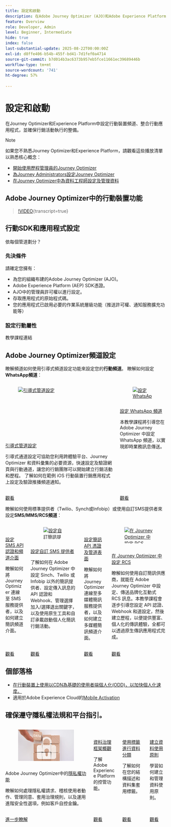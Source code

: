 ```yaml
---
title: 設定和啟動
description: 在Adobe Journey Optimizer (AJO)和Adobe Experience Platform (AEP)中設定行動裝置頻道、整合行動應用程式，並確保行銷活動執行的整備。
feature: Overview
role: Developer, Admin
level: Beginner, Intermediate
hide: true
index: false
last-substantial-update: 2025-08-22T00:00:00Z
exl-id: d8ffe406-b54b-455f-bd41-7d1fef0a4714
source-git-commit: b7d014b3ac6373b957eb5fce11661ec39689446b
workflow-type: tm+mt
source-wordcount: '741'
ht-degree: 57%

---
```


# 設定和啟動

在Journey Optimizer和Experience Platform中設定行動裝置頻道、整合行動應用程式，並確保行銷活動執行的整備。

>[!NOTE]
>
>如果您不熟悉Journey Optimizer和Experience Platform，請觀看這些播放清單以熟悉核心概念：
>
>* [開始使用歷程管理員的Journey Optimizer](https://experienceleague.adobe.com/zh-hant/playlists/journey-optimizer-getting-started-for-journey-administrators-and-managers)
>* [為Journey Administrators設定Journey Optimizer](https://experienceleague.adobe.com/zh-hant/playlists/journey-optimizer-configure-journey-optimizer-for-administrators)
>* [在Journey Optimizer中為資料工程師設定及管理資料](https://experienceleague.adobe.com/zh-hant/playlists/journey-optimizer-configure-and-manage-data-for-data-engineers)


## Adobe Journey Optimizer中的行動裝置功能

>[!VIDEO](https://video.tv.adobe.com/v/342103?quality=12&learn=on){transcript=true}

## 行動SDK和應用程式設定

依每個管道劃分？

### 先決條件

請確定您擁有：

* 為您的組織布建的Adobe Journey Optimizer (AJO)。
* Adobe Experience Platform (AEP) SDK憑證。
* AJO中的管理員許可權以進行設定。
* 存取應用程式的原始程式碼。
* 您的應用程式已啟用必要的作業系統層級功能（推送許可權、通知服務擴充功能等）

### 設定行動屬性

教學課程連結


## Adobe Journey Optimizer頻道設定

瞭解頻道如何使用引導式頻道設定功能來設定您的&#x200B;**行動頻道**。 瞭解如何設定&#x200B;**WhatsApp頻道**：

<!-- CARDS
* https://experienceleague.adobe.com/zh-hant/docs/journey-optimizer-learn/tutorials/configuration/channel-configuration/web-and-mobile-channels/guided-channel-setup
* https://experienceleague.adobe.com/zh-hant/docs/journey-optimizer-learn/tutorials/configuration/channel-configuration/whatsapp-channel/set-up-whatsapp-channel
-->
<!-- START CARDS HTML - DO NOT MODIFY BY HAND -->
<div class="columns">
    <div class="column is-half-tablet is-half-desktop is-one-third-widescreen" aria-label="Guided channel setup">
        <div class="card" style="height: 100%; display: flex; flex-direction: column; height: 100%;">
            <div class="card-image">
                <figure class="image x-is-16by9">
                    <a href="https://experienceleague.adobe.com/zh-hant/docs/journey-optimizer-learn/tutorials/configuration/channel-configuration/web-and-mobile-channels/guided-channel-setup" title="引導式管道設定" target="_blank" rel="referrer">
                        <img class="is-bordered-r-small" src="https://video.tv.adobe.com/v/3449633/?captions=chi_hant&format=jpeg&nocache=1755888511558" alt="引導式管道設定"
                             style="width: 100%; aspect-ratio: 16 / 9; object-fit: cover; overflow: hidden; display: block; margin: auto;">
                    </a>
                </figure>
            </div>
            <div class="card-content is-padded-small" style="display: flex; flex-direction: column; flex-grow: 1; justify-content: space-between;">
                <div class="top-card-content">
                    <p class="headline is-size-6 has-text-weight-bold">
                        <a href="https://experienceleague.adobe.com/zh-hant/docs/journey-optimizer-learn/tutorials/configuration/channel-configuration/web-and-mobile-channels/guided-channel-setup" target="_blank" rel="referrer" title="引導式管道設定">引導式管道設定</a>
                    </p>
                    <p class="is-size-6">引導式通道設定可協助您利用跨體驗平台、Journey Optimizer 和資料彙集的必要資源，快速設定及驗證網頁與行動通道，讓您的行銷團隊可以開始建立行銷活動和歷程。 了解如何在範例 iOS 行動裝置行銷應用程式上設定及驗證推播頻道通知。</p>
                </div>
                <a href="https://experienceleague.adobe.com/zh-hant/docs/journey-optimizer-learn/tutorials/configuration/channel-configuration/web-and-mobile-channels/guided-channel-setup" target="_blank" rel="referrer" class="spectrum-Button spectrum-Button--outline spectrum-Button--primary spectrum-Button--sizeM" style="align-self: flex-start; margin-top: 1rem;">
                    <span class="spectrum-Button-label has-no-wrap has-text-weight-bold">觀看</span>
                </a>
            </div>
        </div>
    </div>
    <div class="column is-half-tablet is-half-desktop is-one-third-widescreen" aria-label="Set up the WhatsApp channel">
        <div class="card" style="height: 100%; display: flex; flex-direction: column; height: 100%;">
            <div class="card-image">
                <figure class="image x-is-16by9">
                    <a href="https://experienceleague.adobe.com/zh-hant/docs/journey-optimizer-learn/tutorials/configuration/channel-configuration/whatsapp-channel/set-up-whatsapp-channel" title="設定 WhatsApp 頻道" target="_blank" rel="referrer">
                        <img class="is-bordered-r-small" src="https://video.tv.adobe.com/v/3470279/?format=jpeg&nocache=1755888511569&captions=chi_hant" alt="設定 WhatsApp 頻道"
                             style="width: 100%; aspect-ratio: 16 / 9; object-fit: cover; overflow: hidden; display: block; margin: auto;">
                    </a>
                </figure>
            </div>
            <div class="card-content is-padded-small" style="display: flex; flex-direction: column; flex-grow: 1; justify-content: space-between;">
                <div class="top-card-content">
                    <p class="headline is-size-6 has-text-weight-bold">
                        <a href="https://experienceleague.adobe.com/zh-hant/docs/journey-optimizer-learn/tutorials/configuration/channel-configuration/whatsapp-channel/set-up-whatsapp-channel" target="_blank" rel="referrer" title="設定 WhatsApp 頻道">設定 WhatsApp 頻道</a>
                    </p>
                    <p class="is-size-6">本教學課程將引導您在 Adobe Journey Optimizer 中設定 WhatsApp 頻道，以實現即時業務訊息傳送。</p>
                </div>
                <a href="https://experienceleague.adobe.com/zh-hant/docs/journey-optimizer-learn/tutorials/configuration/channel-configuration/whatsapp-channel/set-up-whatsapp-channel" target="_blank" rel="referrer" class="spectrum-Button spectrum-Button--outline spectrum-Button--primary spectrum-Button--sizeM" style="align-self: flex-start; margin-top: 1rem;">
                    <span class="spectrum-Button-label has-no-wrap has-text-weight-bold">觀看</span>
                </a>
            </div>
        </div>
    </div>
</div>
<!-- END CARDS HTML - DO NOT MODIFY BY HAND -->


瞭解如何使用標準提供者（Twilio、Synch或Infobip）或使用自訂SMS提供者來設定&#x200B;**SMS/MMS/RCS頻道**：

<!-- CARDS
* https://experienceleague.adobe.com/zh-hant/docs/journey-optimizer-learn/tutorials/configuration/channel-configuration/sms-mms-channel/set-up-sms-channel
* https://experienceleague.adobe.com/zh-hant/docs/journey-optimizer-learn/tutorials/configuration/channel-configuration/sms-mms-channel/configure-custom-sms-provider
* https://experienceleague.adobe.com/zh-hant/docs/journey-optimizer-learn/tutorials/configuration/channel-configuration/sms-mms-channel/configure-mms-api-credentials-and-channel-surfaces
* https://experienceleague.adobe.com/zh-hant/docs/journey-optimizer-learn/tutorials/configuration/channel-configuration/sms-mms-channel/set-up-rcs
-->
<!-- START CARDS HTML - DO NOT MODIFY BY HAND -->
<div class="columns">
    <div class="column is-half-tablet is-half-desktop is-one-third-widescreen" aria-label="Configure SMS API credentials and channel surfaces">
        <div class="card" style="height: 100%; display: flex; flex-direction: column; height: 100%;">
            <div class="card-image">
                <figure class="image x-is-16by9">
                    <a href="https://experienceleague.adobe.com/zh-hant/docs/journey-optimizer-learn/tutorials/configuration/channel-configuration/sms-mms-channel/set-up-sms-channel" title="設定簡訊 API 認證及頻道介面" target="_blank" rel="referrer">
                        <img class="is-bordered-r-small" src="https://video.tv.adobe.com/v/3413355?format=jpeg&nocache=1755888512031" alt="設定簡訊 API 認證及頻道介面"
                             style="width: 100%; aspect-ratio: 16 / 9; object-fit: cover; overflow: hidden; display: block; margin: auto;">
                    </a>
                </figure>
            </div>
            <div class="card-content is-padded-small" style="display: flex; flex-direction: column; flex-grow: 1; justify-content: space-between;">
                <div class="top-card-content">
                    <p class="headline is-size-6 has-text-weight-bold">
                        <a href="https://experienceleague.adobe.com/zh-hant/docs/journey-optimizer-learn/tutorials/configuration/channel-configuration/sms-mms-channel/set-up-sms-channel" target="_blank" rel="referrer" title="設定簡訊 API 認證及頻道介面">設定SMS API認證和頻道介面</a>
                    </p>
                    <p class="is-size-6">瞭解如何將 Journey Optimizer 連線至 SMS 服務提供者，以及如何建立簡訊頻道介面。</p>
                </div>
                <a href="https://experienceleague.adobe.com/zh-hant/docs/journey-optimizer-learn/tutorials/configuration/channel-configuration/sms-mms-channel/set-up-sms-channel" target="_blank" rel="referrer" class="spectrum-Button spectrum-Button--outline spectrum-Button--primary spectrum-Button--sizeM" style="align-self: flex-start; margin-top: 1rem;">
                    <span class="spectrum-Button-label has-no-wrap has-text-weight-bold">觀看</span>
                </a>
            </div>
        </div>
    </div>
    <div class="column is-half-tablet is-half-desktop is-one-third-widescreen" aria-label="Configure a custom SMS provider">
        <div class="card" style="height: 100%; display: flex; flex-direction: column; height: 100%;">
            <div class="card-image">
                <figure class="image x-is-16by9">
                    <a href="https://experienceleague.adobe.com/zh-hant/docs/journey-optimizer-learn/tutorials/configuration/channel-configuration/sms-mms-channel/configure-custom-sms-provider" title="設定自訂簡訊提供者" target="_blank" rel="referrer">
                        <img class="is-bordered-r-small" src="https://video.tv.adobe.com/v/3431625/?format=jpeg&nocache=1755888512068" alt="設定自訂簡訊提供者"
                             style="width: 100%; aspect-ratio: 16 / 9; object-fit: cover; overflow: hidden; display: block; margin: auto;">
                    </a>
                </figure>
            </div>
            <div class="card-content is-padded-small" style="display: flex; flex-direction: column; flex-grow: 1; justify-content: space-between;">
                <div class="top-card-content">
                    <p class="headline is-size-6 has-text-weight-bold">
                        <a href="https://experienceleague.adobe.com/zh-hant/docs/journey-optimizer-learn/tutorials/configuration/channel-configuration/sms-mms-channel/configure-custom-sms-provider" target="_blank" rel="referrer" title="設定自訂簡訊提供者">設定自訂 SMS 提供者</a>
                    </p>
                    <p class="is-size-6">了解如何在 Adobe Journey Optimizer 中設定 Sinch、Twilio 或 Infobip 以外的簡訊提供者、設定傳入訊息的 API 認證和 Webhook、管理選擇加入/選擇退出關鍵字，以及使用原生工具和自訂承載啟動個人化簡訊行銷活動。</p>
                </div>
                <a href="https://experienceleague.adobe.com/zh-hant/docs/journey-optimizer-learn/tutorials/configuration/channel-configuration/sms-mms-channel/configure-custom-sms-provider" target="_blank" rel="referrer" class="spectrum-Button spectrum-Button--outline spectrum-Button--primary spectrum-Button--sizeM" style="align-self: flex-start; margin-top: 1rem;">
                    <span class="spectrum-Button-label has-no-wrap has-text-weight-bold">觀看</span>
                </a>
            </div>
        </div>
    </div>
    <div class="column is-half-tablet is-half-desktop is-one-third-widescreen" aria-label="Configure MMS API credentials and channel surfaces">
        <div class="card" style="height: 100%; display: flex; flex-direction: column; height: 100%;">
            <div class="card-image">
                <figure class="image x-is-16by9">
                    <a href="https://experienceleague.adobe.com/zh-hant/docs/journey-optimizer-learn/tutorials/configuration/channel-configuration/sms-mms-channel/configure-mms-api-credentials-and-channel-surfaces" title="設定多媒體簡訊 API 憑證及頻道介面" target="_blank" rel="referrer">
                        <img class="is-bordered-r-small" src="https://video.tv.adobe.com/v/3438057/?format=jpeg&nocache=1755888512061&captions=chi_hant" alt="設定多媒體簡訊 API 憑證及頻道介面"
                             style="width: 100%; aspect-ratio: 16 / 9; object-fit: cover; overflow: hidden; display: block; margin: auto;">
                    </a>
                </figure>
            </div>
            <div class="card-content is-padded-small" style="display: flex; flex-direction: column; flex-grow: 1; justify-content: space-between;">
                <div class="top-card-content">
                    <p class="headline is-size-6 has-text-weight-bold">
                        <a href="https://experienceleague.adobe.com/zh-hant/docs/journey-optimizer-learn/tutorials/configuration/channel-configuration/sms-mms-channel/configure-mms-api-credentials-and-channel-surfaces" target="_blank" rel="referrer" title="設定多媒體簡訊 API 憑證及頻道介面">設定簡訊 API 憑證及管道表面</a>
                    </p>
                    <p class="is-size-6">瞭解如何將 Journey Optimizer 連線至多媒體簡訊服務提供者，以及如何建立多媒體簡訊頻道介面。</p>
                </div>
                <a href="https://experienceleague.adobe.com/zh-hant/docs/journey-optimizer-learn/tutorials/configuration/channel-configuration/sms-mms-channel/configure-mms-api-credentials-and-channel-surfaces" target="_blank" rel="referrer" class="spectrum-Button spectrum-Button--outline spectrum-Button--primary spectrum-Button--sizeM" style="align-self: flex-start; margin-top: 1rem;">
                    <span class="spectrum-Button-label has-no-wrap has-text-weight-bold">觀看</span>
                </a>
            </div>
        </div>
    </div>
    <div class="column is-half-tablet is-half-desktop is-one-third-widescreen" aria-label="Set up RCS in Journey Optimizer">
        <div class="card" style="height: 100%; display: flex; flex-direction: column; height: 100%;">
            <div class="card-image">
                <figure class="image x-is-16by9">
                    <a href="https://experienceleague.adobe.com/zh-hant/docs/journey-optimizer-learn/tutorials/configuration/channel-configuration/sms-mms-channel/set-up-rcs" title="在 Journey Optimizer 中設定 RCS" target="_blank" rel="referrer">
                        <img class="is-bordered-r-small" src="https://video.tv.adobe.com/v/3464766/?format=jpeg&nocache=1755888512073&captions=chi_hant" alt="在 Journey Optimizer 中設定 RCS"
                             style="width: 100%; aspect-ratio: 16 / 9; object-fit: cover; overflow: hidden; display: block; margin: auto;">
                    </a>
                </figure>
            </div>
            <div class="card-content is-padded-small" style="display: flex; flex-direction: column; flex-grow: 1; justify-content: space-between;">
                <div class="top-card-content">
                    <p class="headline is-size-6 has-text-weight-bold">
                        <a href="https://experienceleague.adobe.com/zh-hant/docs/journey-optimizer-learn/tutorials/configuration/channel-configuration/sms-mms-channel/set-up-rcs" target="_blank" rel="referrer" title="在 Journey Optimizer 中設定 RCS">在 Journey Optimizer 中設定 RCS</a>
                    </p>
                    <p class="is-size-6">瞭解如何使用自訂簡訊供應商，就能在 Adobe Journey Optimizer 中設定、傳送品牌化互動式 RCS 訊息。本教學課程會逐步引導您設定 API 認證、Webhook 和道設定，然後建立歷程，以便提供豐富、個人化的傳訊體驗，全都可以透過原生傳訊應用程式完成。</p>
                </div>
                <a href="https://experienceleague.adobe.com/zh-hant/docs/journey-optimizer-learn/tutorials/configuration/channel-configuration/sms-mms-channel/set-up-rcs" target="_blank" rel="referrer" class="spectrum-Button spectrum-Button--outline spectrum-Button--primary spectrum-Button--sizeM" style="align-self: flex-start; margin-top: 1rem;">
                    <span class="spectrum-Button-label has-no-wrap has-text-weight-bold">觀看</span>
                </a>
            </div>
        </div>
    </div>
</div>
<!-- END CARDS HTML - DO NOT MODIFY BY HAND -->

## 個部落格

* [在行動裝置上使用以CDN為基礎的使用者端個人化(ODD)，以加快個人化速度。](https://experienceleaguecommunities.adobe.com/t5/journey-optimizer-blogs/using-cdn-based-client-side-personalization-odd-on-mobile-for/ba-p/761626)
* 適用於Adobe Experience Cloud的[Mobile Activation](https://experienceleaguecommunities.adobe.com/t5/adobe-target-blogs/mobile-activation-for-adobe-experience-cloud/ba-p/541595)

## 確保遵守隱私權法規和平台指引。

<!-- CARDS
* https://experienceleague.adobe.com/zh-hant/docs/journey-optimizer/using/privacy/privacy-landing-page{image=../mobile-learning-hub/assets/privacy.webp}{title = Privacy Features in Adobe Journey Optimizer}{description = Learn how to process privacy requests, audit user actions, manage consent, apply governance rules, and leverage advanced security options like Customer Managed Keys.}
* https://experienceleague.adobe.com/zh-hant/docs/journey-optimizer-learn/tutorials/data-governance-and-privacy/data-governance-framework
* https://experienceleague.adobe.com/zh-hant/docs/journey-optimizer-learn/tutorials/data-governance-and-privacy/classify-data-using-lables{cta = Watch}
* https://experienceleague.adobe.com/zh-hant/docs/journey-optimizer-learn/tutorials/data-governance-and-privacy/create-data-usage-policies
-->
<!-- START CARDS HTML - DO NOT MODIFY BY HAND -->
<div class="columns">
    <div class="column is-half-tablet is-half-desktop is-one-third-widescreen" aria-label="Privacy Features in Adobe Journey Optimizer">
        <div class="card" style="height: 100%; display: flex; flex-direction: column; height: 100%;">
            <div class="card-image">
                <figure class="image x-is-16by9">
                    <a href="https://experienceleague.adobe.com/zh-hant/docs/journey-optimizer/using/privacy/privacy-landing-page" title="Adobe Journey Optimizer的隱私權功能" target="_blank" rel="referrer">
                        <img class="is-bordered-r-small" src="../mobile-learning-hub/assets/privacy.webp" alt="Adobe Journey Optimizer的隱私權功能"
                             style="width: 100%; aspect-ratio: 16 / 9; object-fit: cover; overflow: hidden; display: block; margin: auto;">
                    </a>
                </figure>
            </div>
            <div class="card-content is-padded-small" style="display: flex; flex-direction: column; flex-grow: 1; justify-content: space-between;">
                <div class="top-card-content">
                    <p class="headline is-size-6 has-text-weight-bold">
                        Adobe Journey Optimizer中的<a href="https://experienceleague.adobe.com/zh-hant/docs/journey-optimizer/using/privacy/privacy-landing-page" target="_blank" rel="referrer" title="Adobe Journey Optimizer的隱私權功能">隱私權功能</a>
                    </p>
                    <p class="is-size-6">瞭解如何處理隱私權請求、稽核使用者動作、管理同意、套用治理規則，以及運用進階安全性選項，例如客戶自控金鑰。</p>
                </div>
                <a href="https://experienceleague.adobe.com/zh-hant/docs/journey-optimizer/using/privacy/privacy-landing-page" target="_blank" rel="referrer" class="spectrum-Button spectrum-Button--outline spectrum-Button--primary spectrum-Button--sizeM" style="align-self: flex-start; margin-top: 1rem;">
                    <span class="spectrum-Button-label has-no-wrap has-text-weight-bold">進一步瞭解</span>
                </a>
            </div>
        </div>
    </div>
    <div class="column is-half-tablet is-half-desktop is-one-third-widescreen" aria-label="Data Governance Framework Overview">
        <div class="card" style="height: 100%; display: flex; flex-direction: column; height: 100%;">
            <div class="card-image">
                <figure class="image x-is-16by9">
                    <a href="https://experienceleague.adobe.com/zh-hant/docs/journey-optimizer-learn/tutorials/data-governance-and-privacy/data-governance-framework" title="資料治理框架概觀" target="_blank" rel="referrer">
                        <img class="is-bordered-r-small" src="https://video.tv.adobe.com/v/29708/?format=jpeg&nocache=1755888512557" alt="資料治理框架概觀"
                             style="width: 100%; aspect-ratio: 16 / 9; object-fit: cover; overflow: hidden; display: block; margin: auto;">
                    </a>
                </figure>
            </div>
            <div class="card-content is-padded-small" style="display: flex; flex-direction: column; flex-grow: 1; justify-content: space-between;">
                <div class="top-card-content">
                    <p class="headline is-size-6 has-text-weight-bold">
                        <a href="https://experienceleague.adobe.com/zh-hant/docs/journey-optimizer-learn/tutorials/data-governance-and-privacy/data-governance-framework" target="_blank" rel="referrer" title="資料治理框架概觀">資料治理框架概觀</a>
                    </p>
                    <p class="is-size-6">了解 Adobe Experience Platform 的控管功能。</p>
                </div>
                <a href="https://experienceleague.adobe.com/zh-hant/docs/journey-optimizer-learn/tutorials/data-governance-and-privacy/data-governance-framework" target="_blank" rel="referrer" class="spectrum-Button spectrum-Button--outline spectrum-Button--primary spectrum-Button--sizeM" style="align-self: flex-start; margin-top: 1rem;">
                    <span class="spectrum-Button-label has-no-wrap has-text-weight-bold">觀看</span>
                </a>
            </div>
        </div>
    </div>
    <div class="column is-half-tablet is-half-desktop is-one-third-widescreen" aria-label="Classify data using labels">
        <div class="card" style="height: 100%; display: flex; flex-direction: column; height: 100%;">
            <div class="card-image">
                <figure class="image x-is-16by9">
                    <a href="https://experienceleague.adobe.com/zh-hant/docs/journey-optimizer-learn/tutorials/data-governance-and-privacy/classify-data-using-lables" title="使用標籤進行資料分類" target="_blank" rel="referrer">
                        <img class="is-bordered-r-small" src="https://video.tv.adobe.com/v/3422788?format=jpeg&nocache=1755888512540&captions=chi_hant" alt="使用標籤進行資料分類"
                             style="width: 100%; aspect-ratio: 16 / 9; object-fit: cover; overflow: hidden; display: block; margin: auto;">
                    </a>
                </figure>
            </div>
            <div class="card-content is-padded-small" style="display: flex; flex-direction: column; flex-grow: 1; justify-content: space-between;">
                <div class="top-card-content">
                    <p class="headline is-size-6 has-text-weight-bold">
                        <a href="https://experienceleague.adobe.com/zh-hant/docs/journey-optimizer-learn/tutorials/data-governance-and-privacy/classify-data-using-lables" target="_blank" rel="referrer" title="使用標籤進行資料分類">使用標籤進行資料分類</a>
                    </p>
                    <p class="is-size-6">了解如何在您的結構描述和資料集套用標籤。</p>
                </div>
                <a href="https://experienceleague.adobe.com/zh-hant/docs/journey-optimizer-learn/tutorials/data-governance-and-privacy/classify-data-using-lables" target="_blank" rel="referrer" class="spectrum-Button spectrum-Button--outline spectrum-Button--primary spectrum-Button--sizeM" style="align-self: flex-start; margin-top: 1rem;">
                    <span class="spectrum-Button-label has-no-wrap has-text-weight-bold">觀看</span>
                </a>
            </div>
        </div>
    </div>
    <div class="column is-half-tablet is-half-desktop is-one-third-widescreen" aria-label="Create Data Usage Policies">
        <div class="card" style="height: 100%; display: flex; flex-direction: column; height: 100%;">
            <div class="card-image">
                <figure class="image x-is-16by9">
                    <a href="https://experienceleague.adobe.com/zh-hant/docs/journey-optimizer-learn/tutorials/data-governance-and-privacy/create-data-usage-policies" title="建立資料使用原則" target="_blank" rel="referrer">
                        <img class="is-bordered-r-small" src="https://video.tv.adobe.com/v/32977/?format=jpeg&nocache=1755888512550" alt="建立資料使用原則"
                             style="width: 100%; aspect-ratio: 16 / 9; object-fit: cover; overflow: hidden; display: block; margin: auto;">
                    </a>
                </figure>
            </div>
            <div class="card-content is-padded-small" style="display: flex; flex-direction: column; flex-grow: 1; justify-content: space-between;">
                <div class="top-card-content">
                    <p class="headline is-size-6 has-text-weight-bold">
                        <a href="https://experienceleague.adobe.com/zh-hant/docs/journey-optimizer-learn/tutorials/data-governance-and-privacy/create-data-usage-policies" target="_blank" rel="referrer" title="建立資料使用原則">建立資料使用原則</a>
                    </p>
                    <p class="is-size-6">學習如何建立和管理資料使用原則。</p>
                </div>
                <a href="https://experienceleague.adobe.com/zh-hant/docs/journey-optimizer-learn/tutorials/data-governance-and-privacy/create-data-usage-policies" target="_blank" rel="referrer" class="spectrum-Button spectrum-Button--outline spectrum-Button--primary spectrum-Button--sizeM" style="align-self: flex-start; margin-top: 1rem;">
                    <span class="spectrum-Button-label has-no-wrap has-text-weight-bold">觀看</span>
                </a>
            </div>
        </div>
    </div>
</div>
<!-- END CARDS HTML - DO NOT MODIFY BY HAND -->
